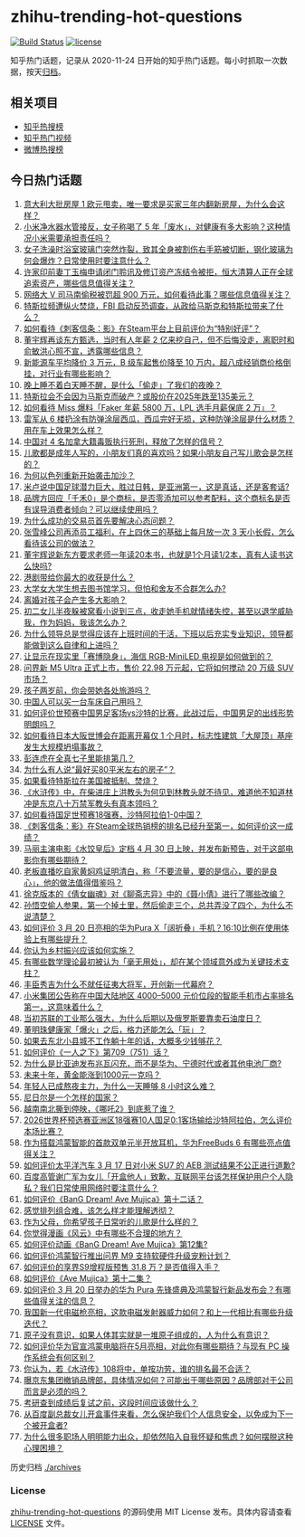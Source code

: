 # zhihu-trending-hot-questions

[![Build Status](https://github.com/justjavac/zhihu-trending-hot-questions/workflows/ci/badge.svg?branch=master)](https://github.com/justjavac/zhihu-trending-hot-questions/actions)
[![license](https://img.shields.io/github/license/justjavac/zhihu-trending-hot-questions)](https://github.com/justjavac/zhihu-trending-hot-questions/blob/master/LICENSE)

知乎热门话题，记录从 2020-11-24
日开始的知乎热门话题。每小时抓取一次数据，按天[归档](./archives)。

## 相关项目

- [知乎热搜榜](https://github.com/justjavac/zhihu-trending-top-search)
- [知乎热门视频](https://github.com/justjavac/zhihu-trending-hot-video)
- [微博热搜榜](https://github.com/justjavac/weibo-trending-hot-search)

## 今日热门话题

<!-- BEGIN -->
<!-- 最后更新时间 Fri Mar 21 2025 11:27:29 GMT+0800 (China Standard Time) -->

1. [意大利大批房屋 1 欧元甩卖，唯一要求是买家三年内翻新房屋，为什么会这样？](https://www.zhihu.com/question/15355721815)
1. [小米净水器水管接反，女子称喝了 5 年「废水」，对健康有多大影响？这种情况小米需要承担责任吗？](https://www.zhihu.com/question/15435239271)
1. [女子洗澡时浴室玻璃门突然炸裂，致其全身被割伤右手筋被切断，钢化玻璃为何会爆炸？日常使用时要注意什么？](https://www.zhihu.com/question/15343756357)
1. [许家印前妻丁玉梅申请闭门聆讯及修订资产冻结令被拒，恒大清算人正在全球追索资产，哪些信息值得关注？](https://www.zhihu.com/question/15390615988)
1. [网络大 V 司马南偷税被罚超 900 万元，如何看待此事？哪些信息值得关注？](https://www.zhihu.com/question/15464307536)
1. [特斯拉频遭纵火焚烧，FBI 启动反恐调查，从政给马斯克和特斯拉带来了什么？](https://www.zhihu.com/question/15407520680)
1. [如何看待《刺客信条：影》在Steam平台上目前评价为“特别好评”？](https://www.zhihu.com/question/15415879870)
1. [董宇辉再谈东方甄选，当时有人年薪 2 亿来挖自己，但不后悔没走，离职时和俞敏洪心照不宣，透露哪些信息？](https://www.zhihu.com/question/15407525590)
1. [新能源车平均降价 3 万元，B 级车起售价降至 10 万内，超八成经销商价格倒挂，对行业有哪些影响？](https://www.zhihu.com/question/15390619471)
1. [晚上睡不着白天睡不醒，是什么「偷走」了我们的夜晚？](https://www.zhihu.com/question/14659177836)
1. [特斯拉会不会因为马斯克而破产？或股价在2025年跌至135美元？](https://www.zhihu.com/question/15236926798)
1. [如何看待 Miss 爆料「Faker 年薪 5800 万，LPL 选手月薪保底 2 万」？](https://www.zhihu.com/question/15409924749)
1. [雷军从 6 楼扔涂有防弹涂层西瓜，西瓜完好无损，这种防弹涂层是什么材质？用在车上效果怎么样？](https://www.zhihu.com/question/1885968228834059000)
1. [中国对 4 名加拿大籍毒贩执行死刑，释放了怎样的信号？](https://www.zhihu.com/question/15414410902)
1. [儿歌都是成年人写的，小朋友们真的喜欢吗？如果小朋友自己写儿歌会是怎样的？](https://www.zhihu.com/question/15274710623)
1. [为何以色列重新开始袭击加沙？](https://www.zhihu.com/question/15387497841)
1. [米卢说中国足球潜力巨大，胜过日韩，是亚洲第一，这是真话，还是客套话?](https://www.zhihu.com/question/15286404344)
1. [品牌方回应「千禾0」是个商标，是否零添加可以参考配料，这个商标名是否有误导消费者倾向？可以继续使用吗？](https://www.zhihu.com/question/15394982178)
1. [为什么成功的交易员首先要解决心态问题？](https://www.zhihu.com/question/7344795011)
1. [张雪峰公司再添员工福利，在上四休三的基础上每月放一次 3 天小长假，怎么看待该公司的做法？](https://www.zhihu.com/question/15396338943)
1. [董宇辉说新东方要求老师一年读20本书，也就是1个月读1/2本，真有人读书这么快吗?](https://www.zhihu.com/question/547764632)
1. [港剧带给你最大的收获是什么？](https://www.zhihu.com/question/362872326)
1. [大学女大学生想去图书馆学习，但怕和舍友不合群怎么办?](https://www.zhihu.com/question/1239220590)
1. [离婚对孩子会产生多大影响？](https://www.zhihu.com/question/656675096)
1. [初二女儿半夜躲被窝看小说到三点，收走她手机就情绪失控，甚至以退学威胁我，作为妈妈，我该怎么办？](https://www.zhihu.com/question/15138990851)
1. [为什么领导总是觉得应该在上班时间的干活，下班以后充实专业知识，领导都能做到这么自律和上进吗？](https://www.zhihu.com/question/14977775768)
1. [让显示在现实里「赛博隐身」，海信 RGB-MiniLED 电视是如何做到的？](https://www.zhihu.com/question/15431636856)
1. [问界新 M5 Ultra 正式上市，售价 22.98 万元起，它将如何搅动 20 万级 SUV 市场？](https://www.zhihu.com/question/15393622358)
1. [孩子两岁前，你会带她各处旅游吗？](https://www.zhihu.com/question/1886026770437866500)
1. [中国人可以买一台车床自己用吗？](https://www.zhihu.com/question/281343867)
1. [如何评价世预赛中国男足客场vs沙特的比赛，此战过后，中国男足的出线形势明朗吗？](https://www.zhihu.com/question/15417759863)
1. [如何看待日本大阪世博会在距离开幕仅 1 个月时，标志性建筑「大屋顶」基座发生大规模坍塌事故？](https://www.zhihu.com/question/15196705381)
1. [彭连虎在全真七子里能排第几？](https://www.zhihu.com/question/547115739)
1. [为什么有人说“最好买80平米左右的房子”？](https://www.zhihu.com/question/298498255)
1. [如果看待特斯拉在美国被抵制、焚烧？](https://www.zhihu.com/question/15343152871)
1. [《水浒传》中，在柴进庄上洪教头为何见到林教头就不待见，难道他不知道林冲是东京八十万禁军教头有真本领吗？](https://www.zhihu.com/question/622631456)
1. [如何看待国足世预赛18强赛，沙特阿拉伯1-0中国？](https://www.zhihu.com/question/1886271217033515500)
1. [《刺客信条：影》在Steam全球热销榜的排名已经升至第一，如何评价这一成绩？](https://www.zhihu.com/question/15354436487)
1. [马丽主演电影《水饺皇后》定档 4 月 30 日上映，并发布新预告，对于这部电影你有哪些期待？](https://www.zhihu.com/question/15393510443)
1. [老板直播吃自家黄焖鸡证明清白，称「不要流量，要的是信心，要的是良心」，他的做法值得借鉴吗？](https://www.zhihu.com/question/15256103521)
1. [徐克版本的《倩女幽魂》对《聊斋志异》中的《聂小倩》进行了哪些改编？](https://www.zhihu.com/question/15259769761)
1. [孙悟空偷人参果，第一个掉土里，然后偷走三个，总共弄没了四个，为什么不说清楚？](https://www.zhihu.com/question/10750497343)
1. [如何评价 3 月 20 日亮相的华为Pura X「阔折叠」手机？16:10比例在使用体验上有哪些提升？](https://www.zhihu.com/question/15390104184)
1. [你认为乡村振兴应该如何实施？](https://www.zhihu.com/question/648488316)
1. [有哪些数学理论最初被认为「毫无用处」，却在某个领域意外成为关键技术支柱？](https://www.zhihu.com/question/14841937090)
1. [丰臣秀吉为什么不就任征夷大将军，开创新一代幕府？](https://www.zhihu.com/question/55188908)
1. [小米集团公告称在中国大陆地区 4000–5000 元价位段的智能手机市占率排名第一，这意味着什么？](https://www.zhihu.com/question/15283572791)
1. [当初苏联的工业那么强大，为什么后期以及俄罗斯要靠卖石油度日？](https://www.zhihu.com/question/494549356)
1. [董明珠健康家「爆火」之后，格力还能怎么「玩」？](https://www.zhihu.com/question/14684554727)
1. [如果去东北小县城不工作躺十年的话，大概多少钱够花？](https://www.zhihu.com/question/15159076844)
1. [如何评价《一人之下》第709（751）话？](https://www.zhihu.com/question/15446790350)
1. [为什么是比亚迪发布兆瓦闪充，而不是华为、宁德时代或者其他电池厂商?](https://www.zhihu.com/question/1885364843294459400)
1. [未来十年，黄金能涨到1000元一克吗？](https://www.zhihu.com/question/621325612)
1. [年轻人已成熬夜主力，为什么一天睡够 8 小时这么难？](https://www.zhihu.com/question/14683686271)
1. [尼日尔是一个怎样的国家？](https://www.zhihu.com/question/47941393)
1. [越南南北撕到停映，《哪吒2》到底惹了谁？](https://www.zhihu.com/question/15350017960)
1. [2026世界杯预选赛亚洲区18强赛10人国足0:1客场输给沙特阿拉伯，怎么评价本场比赛？](https://www.zhihu.com/question/15285286747)
1. [作为搭载鸿蒙智能的首款双单元半开放耳机，华为FreeBuds 6 有哪些亮点值得关注？](https://www.zhihu.com/question/15387385126)
1. [如何评价太平洋汽车 3 月 17 日对小米 SU7 的 AEB 测试结果不公正进行道歉?](https://www.zhihu.com/question/15247930417)
1. [百度高管谢广军为女儿「开盒他人」致歉，互联网平台该怎样保护用户个人隐私？我们日常使用网络时要注意什么？](https://www.zhihu.com/question/15203465703)
1. [如何评价《BanG Dream! Ave Mujica》第十二话？](https://www.zhihu.com/question/15441843732)
1. [感觉排列组合难，该怎么样才能理解透彻？](https://www.zhihu.com/question/319392739)
1. [作为父母，你希望孩子日常听的儿歌是什么样的？](https://www.zhihu.com/question/15274777451)
1. [你觉得漫画《风云》中有哪些不合理的地方？](https://www.zhihu.com/question/458651001)
1. [如何评价动画《BanG Dream! Ave Mujica》第12集?](https://www.zhihu.com/question/15445950974)
1. [如何评价鸿蒙智行推出问界 M9 支持软硬件升级宠粉计划？](https://www.zhihu.com/question/15395993206)
1. [如何评价的享界S9增程版预售 31.8 万？是否值得入手？](https://www.zhihu.com/question/15422265628)
1. [如何评价《Ave Mujica》第十二集？](https://www.zhihu.com/question/14936588433)
1. [如何评价 3 月 20 日举办的华为 Pura 先锋盛典及鸿蒙智行新品发布会？有哪些值得关注的信息？](https://www.zhihu.com/question/15403887767)
1. [我国新一代电磁枪亮相，这款电磁发射器威力如何？和上一代相比有哪些升级迭代？](https://www.zhihu.com/question/15253651077)
1. [原子没有意识，如果人体其实就是一堆原子组成的，人为什么有意识？](https://www.zhihu.com/question/14904461393)
1. [如何评价华为官宣鸿蒙电脑将在5月亮相，对此你有哪些期待？与现有 PC 操作系统会有何区别？](https://www.zhihu.com/question/15412763391)
1. [你认为，若《水浒传》108将中，单按功劳，谁的排名最不合适？](https://www.zhihu.com/question/394995772)
1. [曝京东集团撤销品牌部，具体情况如何？可能出于哪些原因？品牌部对于公司而言是必须的吗？](https://www.zhihu.com/question/15369152049)
1. [考研查到成绩后复试之前，这段时间应该做什么？](https://www.zhihu.com/question/12944323206)
1. [从百度副总裁女儿开盒事件来看，怎么保护我们个人信息安全，以免成为下一个被开盒者?](https://www.zhihu.com/question/1885619102346895400)
1. [为什么很多职场人明明能力出众，却依然陷入自我怀疑和焦虑？如何摆脱这种心理困境？](https://www.zhihu.com/question/15152184170)

<!-- END -->

历史归档 [./archives](./archives)

### License

[zhihu-trending-hot-questions](https://github.com/justjavac/zhihu-trending-hot-questions)
的源码使用 MIT License 发布。具体内容请查看 [LICENSE](./LICENSE) 文件。
